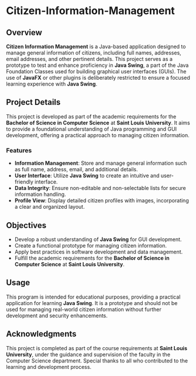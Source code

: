 # Citizen-Information-Management

## Overview
**Citizen Information Management** is a Java-based application designed to manage general information of citizens, including full names, addresses, email addresses, and other pertinent details. This project serves as a prototype to test and enhance proficiency in **Java Swing**, a part of the Java Foundation Classes used for building graphical user interfaces (GUIs). The use of **JavaFX** or other plugins is deliberately restricted to ensure a focused learning experience with **Java Swing**.

## Project Details
This project is developed as part of the academic requirements for the **Bachelor of Science in Computer Science** at **Saint Louis University**. It aims to provide a foundational understanding of Java programming and GUI development, offering a practical approach to managing citizen information.

### Features
- **Information Management**: Store and manage general information such as full name, address, email, and additional details.
- **User Interface**: Utilize **Java Swing** to create an intuitive and user-friendly interface.
- **Data Integrity**: Ensure non-editable and non-selectable lists for secure information handling.
- **Profile View**: Display detailed citizen profiles with images, incorporating a clear and organized layout.

## Objectives
- Develop a robust understanding of **Java Swing** for GUI development.
- Create a functional prototype for managing citizen information.
- Apply best practices in software development and data management.
- Fulfill the academic requirements for the **Bachelor of Science in Computer Science** at **Saint Louis University**.

## Usage
This program is intended for educational purposes, providing a practical application for learning **Java Swing**. It is a prototype and should not be used for managing real-world citizen information without further development and security enhancements.

## Acknowledgments
This project is completed as part of the course requirements at **Saint Louis University**, under the guidance and supervision of the faculty in the Computer Science department. Special thanks to all who contributed to the learning and development process.
